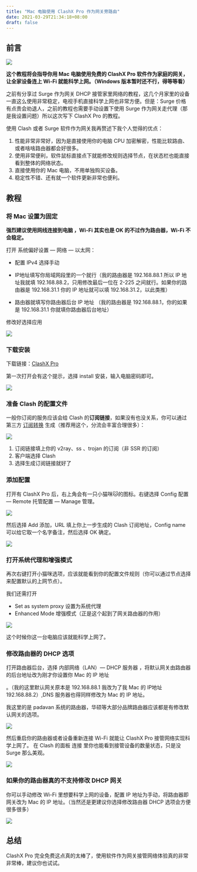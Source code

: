 ```yaml
---
title: "Mac 电脑使用 ClashX Pro 作为网关旁路由"
date: 2021-03-29T21:34:18+08:00
draft: false
---
```


## 前言

![](https://oss.qust.me/img/%E6%88%AA%E5%B1%8F2021-03-30%20%E4%B8%8A%E5%8D%8812.43.35.jpg)

**这个教程将会指导你用 Mac 电脑使用免费的 ClashX Pro 软件作为家庭的网关，让全家设备连上 Wi-Fi 就能科学上网。（Windows 版本暂时还不行，得等等看）**

<!--more-->

之前有分享过 Surge 作为网关 DHCP 接管家里网络的教程，这几个月家里的设备一直这么使用非常稳定，电视手机直接科学上网也非常方便。但是：Surge 价格有点贵会劝退人，之前的教程也需要手动设置下使用 Surge 作为网关走代理（那是我设置问题）所以这次写下 ClashX Pro 的教程。

使用 Clash 或者 Surge 软件作为网关我再赘述下我个人觉得的优点：

1. 性能非常非常好，因为是直接使用你的电脑 CPU 加密解密，性能比软路由、或者啥啥路由器都会好很多。
2. 使用非常便利，软件鼠标直接点下就能修改规则选择节点，在状态栏也能直接看到整体的网络状态。
3. 直接使用你的 Mac 电脑，不用单独购买设备。
4. 稳定性不错、还有就一个软件更新非常也便利。

## 教程

### 将 Mac 设置为固定 

**强烈建议使用网线连接到电脑 ，Wi-Fi 其实也是 OK 的不过作为路由器，Wi-Fi 不会稳定。**

打开 系统偏好设置 — 网络 — 以太网：

* 配置 IPv4 选择手动

* IP地址填写你局域网段里的一个就行（我的路由器是 192.168.88.1 所以 IP 地址我就填 192.168.88.2，只用修改最后一位在 2-225 之间就行。如果你的路由器是 192.168.31.1 你的 IP 地址就可以填 192.168.31.2，以此类推）
* 路由器就填写你路由器后台 IP 地址 （我的路由器是 192.168.88.1，你的如果是 192.168.31.1 你就填你路由器后台地址）

修改好选择应用

![](https://oss.qust.me/img/%E6%88%AA%E5%B1%8F2021-03-30%20%E4%B8%8A%E5%8D%8812.10.32.png)



### 下载安装 

下载链接：[ClashX Pro](https://install.appcenter.ms/users/clashx/apps/clashx-pro/distribution_groups/public)

第一次打开会有这个提示，选择 install 安装，输入电脑密码即可。

![](https://i.loli.net/2021/03/29/Kfdgz3MwRuE6cOI.jpg)



### 准备 Clash 的配置文件

一般你订阅的服务应该会给 Clash 的**订阅链接**，如果没有也没关系，你可以通过第三方 [订阅转换](https://bianyuan.xyz/) 生成（推荐用这个，分流会丰富合理很多）：

![](https://oss.qust.me/img/%E6%88%AA%E5%B1%8F2021-03-29%20%E4%B8%8B%E5%8D%8811.45.13.jpg)

1. 订阅链接填上你的 v2ray、ss 、trojan 的订阅（非 SSR 的订阅）
2. 客户端选择 Clash
3. 选择生成订阅链接就好了

### 添加配置

打开有 ClashX Pro 后，右上角会有一只小猫咪🐱的图标。右键选择 Config 配置 — Remote 托管配置 — Manage 管理。

![](https://oss.qust.me/img/%E6%88%AA%E5%B1%8F2021-03-29%20%E4%B8%8B%E5%8D%8811.53.40.jpg)

然后选择 Add 添加，URL 填上你上一步生成的 Clash 订阅地址，Config name 可以给它取一个名字备注，然后选择 OK 确定。

![](https://oss.qust.me/img/%E6%88%AA%E5%B1%8F2021-03-29%20%E4%B8%8B%E5%8D%8811.56.52.jpg)

### 打开系统代理和增强模式

再次右键打开小猫咪选项，应该就能看到你的配置文件规则（你可以通过节点选择来配置默认的上网节点）。

我们还需打开 

*  Set as system proxy 设置为系统代理
* Enhanced Mode 增强模式（正是这个起到了网关路由器的作用）

![](https://oss.qust.me/img/%E6%88%AA%E5%B1%8F2021-03-30%20%E4%B8%8A%E5%8D%8812.18.50.jpg)

这个时候你这一台电脑应该就能科学上网了。

### 修改路由器的 DHCP 选项

打开路由器后台，选择 内部网络（LAN）— DHCP 服务器 ，将默认网关由路由器的后台地址改为刚才你设置你 Mac 的 IP 地址

。（我的这里默认网关原本是 192.168.88.1  我改为了我 Mac 的 IP地址 192.168.88.2）,DNS 服务器也得同样修改为 Mac 的 IP 地址。

我这里的是 padavan 系统的路由器，华硕等大部分品牌路由器应该都是有修改默认网关的选项。

![](https://oss.qust.me/img/%E6%88%AA%E5%B1%8F2021-03-30%20%E4%B8%8A%E5%8D%8810.10.54.jpg)

然后重启你的路由器或者设备重新连接 Wi-Fi 就能让 ClashX Pro 接管网络实现科学上网了。
在 Clash 的面板 连接 里你也能看到接管设备的数量状态，只是没 Surge 那么美观。

![](https://oss.qust.me/img/%E6%88%AA%E5%B1%8F2021-03-30%20%E4%B8%8A%E5%8D%8812.35.03.png)

### 如果你的路由器真的不支持修改 DHCP 网关

你可以手动修改 Wi-Fi 里想要科学上网的设备，配置 IP 地址为手动，将路由器即网关改为 Mac 的 IP 地址。（当然还是更建议你选择修改路由器 DHCP 选项会方便很多很多）

![](https://oss.qust.me/img/IMG_0975.PNG)

## 总结

ClashX Pro 完全免费这点真的太棒了，使用软件作为网关接管网络体验真的非常非常棒，建议你也试试。